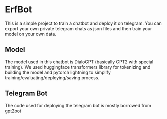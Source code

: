 # ErfBot
This is a simple project to train a chatbot and deploy it on telegram. You can export your own private telegram chats as json files and then train your model on your own data.

## Model
The model used in this chatbot is DialoGPT (basically GPT2 with special training). We used huggingface transformers library for tokenizing and building the model and pytorch lightning to simplify training/evaluating/deploying/saving process.

## Telegram Bot
The code used for deploying the telegram bot is mostly borrowed from [gpt2bot](https://github.com/polakowo/gpt2bot)
